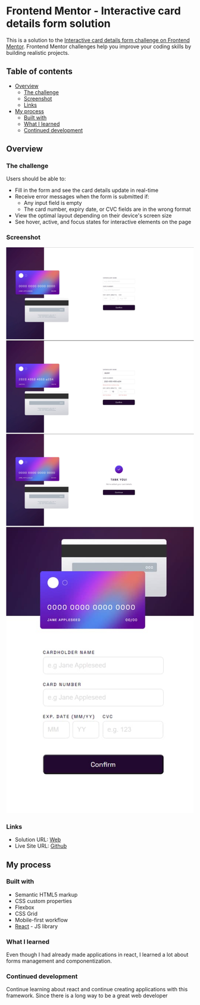 # Frontend Mentor - Interactive card details form solution

This is a solution to the [Interactive card details form challenge on Frontend Mentor](https://www.frontendmentor.io/challenges/interactive-card-details-form-XpS8cKZDWw). Frontend Mentor challenges help you improve your coding skills by building realistic projects. 

## Table of contents

- [Overview](#overview)
  - [The challenge](#the-challenge)
  - [Screenshot](#screenshot)
  - [Links](#links)
- [My process](#my-process)
  - [Built with](#built-with)
  - [What I learned](#what-i-learned)
  - [Continued development](#continued-development)

## Overview

### The challenge

Users should be able to:

- Fill in the form and see the card details update in real-time
- Receive error messages when the form is submitted if:
  - Any input field is empty
  - The card number, expiry date, or CVC fields are in the wrong format
- View the optimal layout depending on their device's screen size
- See hover, active, and focus states for interactive elements on the page

### Screenshot

![](./public/screenshot/desktop1.jpg)
![](./public/screenshot/desktop2.jpg)
![](./public/screenshot/desktop3.jpg)
![](./public/screenshot/mobil.jpg)

### Links

- Solution URL: [Web](https://jazzielp.github.io/interactive-card-details-form/)
- Live Site URL: [Github](https://github.com/jazzielp/interactive-card-details-form/)

## My process

### Built with

- Semantic HTML5 markup
- CSS custom properties
- Flexbox
- CSS Grid
- Mobile-first workflow
- [React](https://reactjs.org/) - JS library

### What I learned

Even though I had already made applications in react, I learned a lot about forms management and componentization.

### Continued development

Continue learning about react and continue creating applications with this framework. Since there is a long way to be a great web developer
